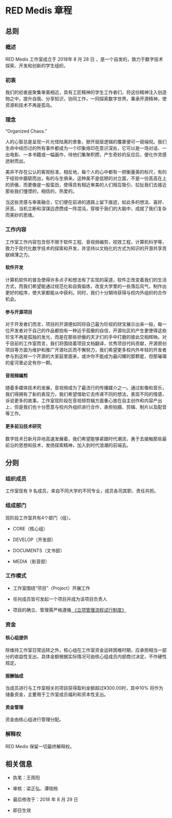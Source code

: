 ﻿# RED Medis 章程




## 总则

### 概述

RED Medis 工作室成立于 2018年 8 月 28 日 ，是一个自发的，致力于数字技术探索、开发和创新的学生组织。




### 初衷

我们的初衷是聚集审美相近，具有工匠精神的学生工作者们，将这份精神注入创造物之中，提升自我、分享知识，协同工作，一同探索数字世界。秉承开源精神，使资源和技术不再是孤岛。




### 理念

“Organized Chaos.”




人的心智总是呈现一片光怪陆离的景象，掀开层层逻辑的覆裹便可一窥端倪。我们生命中经历过的所有事件都成为一个印象烙印在意识深处，它可以是一场对话、一出电影、一本书籍或一幅画作，待他们集聚积攒，产生奇妙的反应后，便化作灵感迸射而出。




美并不存在公认的客观标准，相反地，每个人的心中都有一把衡量美的标尺，有的于经验中磨砺而出，有的与生俱来。这种美不是低陋的对立面，不是一份高高在上的骄傲，而更像是一股蛮劲，使得具有相近审美的人们相互吸引、拉扯我们去接近那些我们憧憬的，相信的，热爱的。




当这些灵感与审美融合，它们便在前进的道路上留下痕迹，如此多的想法、喜好、厌恶、当机立断和深谋远虑攒成一阵混沌，穿梭于我们的大脑中，成就了我们复杂而美妙的思维。




### 工作内容

工作室工作内容包含但不限于软件工程、音视频编剪，视效工程，计算机科学等，致力于现代化数字技术的探索和开发，并坚持以文档化的方式为知识的开源共享贡献绵薄之力。




#### 软件开发

计算机软件的普及使得许多点子和想法有了实现的渠道，软件正改变着我们的生活方式，而我们希望能通过规范化和自我锻炼，改变大学里的一些落后风气，制作出更好的程序，使大家都能从中获利。同时，我们十分期待获得与校内外组织的合作机会。




#### 参与开源项目

对于开发者们而言，项目的开源便如同将自己最为珍视的财宝展示出来一般，每一位开发者对于自己的作品都抱有一种近乎孤傲的自信，开源社区的产生更使得这些珍宝不再是孤独的发光，而是在那些骄傲的天才们的手中打磨的彼此交相辉映。对于目前的工作室而言，我们将围绕着项目文档翻译，优秀项目代码贡献，开源原创项目等方面为维护和推广开源社区而不懈努力，我们希望更多校内外年轻的开发者参与到这样一个开源的大家庭里面来，或许你不能成为最闪耀的那颗星，但那璀璨的星河里必定有你一颗。




#### 音视频编剪

随着多媒体技术的发展，音视频成为了最流行的传播媒介之一。通过影像和音乐，我们得拥有了新的表现力，我们希望借助它去传递不同的想法，表现不同的情感，诉说更多的故事。工作室现阶段在音视频剪辑方面重心放在自主创作和内容产出上，但是我们也十分愿意与校内外组织进行合作，承担拍摄、剪辑、制片以及配音等工作。




#### 更多前沿技术研究

数字技术日新月异地高速发展着，我们希望能够紧跟时代潮流，勇于去接触那些最前沿的思想和技术，发扬探索精神，加入到时代浪潮的前端去。



## 分则

### 组织成员

工作室现有 9 名成员，来自不同大学的不同专业，成员各司其职、责任共担。




### 组成部门

现阶段工作室共有4个部门（组）。

- CORE（核心组）

- DEVELOP（开发部）

- DOCUMENTS（文书部）

- MEDIA（影音部）




### 工作模式

* 工作室围绕“项目”（Project）开展工作

* 任何成员皆可发起一个项目并成为该项目负责人

* 项目的确立、管理需严格遵循[ 《立项管理流程试行制度》](https://github.com/REDMedis/REDM-Regulations/blob/master/REDM-Project-Process-cmn.md)

### 资金

#### 核心组提供

除维持工作室日常运转之外，核心组在工作室资金运转困难时期，应承担相当一部分的收益性支出，具体金额根据实际情况可由核心组成员内部商讨决定，不作硬性规定。




#### 报酬抽成

当成员进行与工作室相关的项目获得盈利金额超过¥300.00时，其中10% 将作为储备资金，主要用于工作室成员福利和资本性支出。



#### 资金管理

资金由核心组进行管理分配。




### 解释权

RED Medis 保留一切最终解释权。




## 相关信息

- 执笔：王雨阳

- 审核：梁正弘、谭晓杨

- 最后修改于：2018 年 8 月 29 日

- 即日生效

